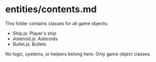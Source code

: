# entities/contents.md

This folder contains classes for all game objects:

- Ship.js: Player's ship
- Asteroid.js: Asteroids
- Bullet.js: Bullets

No logic, systems, or helpers belong here. Only game object classes.

